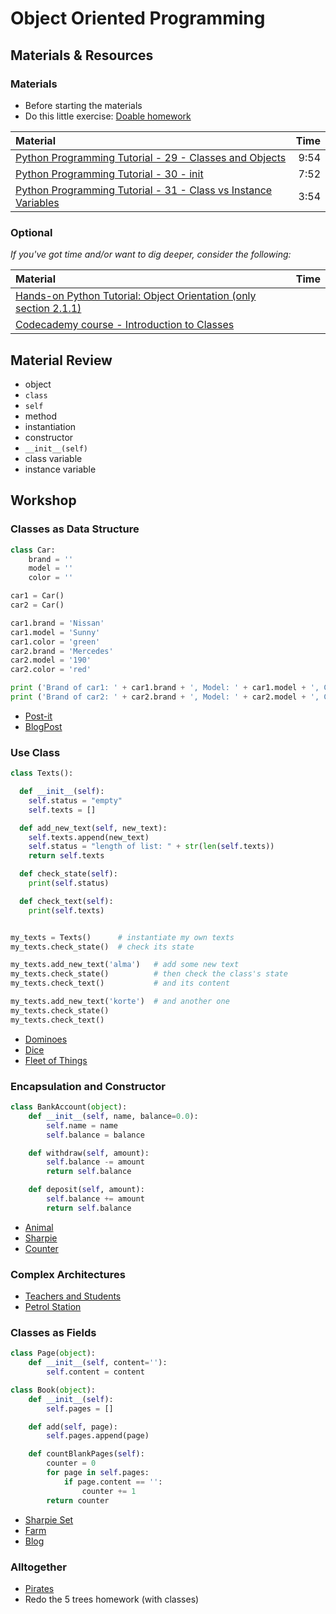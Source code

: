 # Object Oriented Programming

## Materials & Resources

### Materials
- Before starting the materials
- Do this little exercise: [Doable homework](homework.md)

| Material | Time |
|:---------|-----:|
| [Python Programming Tutorial - 29 - Classes and Objects](https://www.youtube.com/watch?v=POQIIKb1BZA) | 9:54 |
| [Python Programming Tutorial - 30 - init](https://www.youtube.com/watch?v=G8kS24CtfoI) | 7:52 |
| [Python Programming Tutorial - 31 - Class vs Instance Variables](https://www.youtube.com/watch?v=qSDiHI1kP98) | 3:54 |

### Optional
*If you've got time and/or want to dig deeper, consider the following:*

| Material | Time |
|:---------|-----:|
| [Hands-on Python Tutorial: Object Orientation (only section 2.1.1)](http://anh.cs.luc.edu/python/hands-on/3.1/handsonHtml/strings3.html#object-orientation) | |
| [Codecademy course - Introduction to Classes](https://www.codecademy.com/courses/python-intermediate-en-WL8e4/0/1) | |

## Material Review

 - object
 - `class`
 - `self`
 - method
 - instantiation
 - constructor
 - `__init__(self)`
 - class variable
 - instance variable

## Workshop

### Classes as Data Structure

```python
class Car:
    brand = ''
    model = ''
    color = ''

car1 = Car()
car2 = Car()

car1.brand = 'Nissan'
car1.model = 'Sunny'
car1.color = 'green'
car2.brand = 'Mercedes'
car2.model = '190'
car2.color = 'red'

print ('Brand of car1: ' + car1.brand + ', Model: ' + car1.model + ', Color: ' + car1.color)
print ('Brand of car2: ' + car2.brand + ', Model: ' + car2.model + ', Color: ' + car2.color)
```
- [Post-it](post-it)
- [BlogPost](blog-post)

### Use Class

```python
class Texts():

  def __init__(self):
    self.status = "empty"
    self.texts = []

  def add_new_text(self, new_text):
    self.texts.append(new_text)
    self.status = "length of list: " + str(len(self.texts))
    return self.texts

  def check_state(self):
    print(self.status)

  def check_text(self):
    print(self.texts)


my_texts = Texts()      # instantiate my own texts
my_texts.check_state()  # check its state

my_texts.add_new_text('alma')   # add some new text
my_texts.check_state()          # then check the class's state
my_texts.check_text()           # and its content

my_texts.add_new_text('korte')  # and another one
my_texts.check_state()
my_texts.check_text()
```

- [Dominoes](dominoes/python)
- [Dice](dice/python)
- [Fleet of Things](fleet-of-things/python)

### Encapsulation and Constructor

```python
class BankAccount(object):
    def __init__(self, name, balance=0.0):
        self.name = name
        self.balance = balance

    def withdraw(self, amount):
        self.balance -= amount
        return self.balance

    def deposit(self, amount):
        self.balance += amount
        return self.balance
```

- [Animal](animal)
- [Sharpie](sharpie)
- [Counter](counter/python)

### Complex Architectures

- [Teachers and Students](teachers-and-student)
- [Petrol Station](petrol-station)

### Classes as Fields

```python
class Page(object):
    def __init__(self, content=''):
        self.content = content

class Book(object):
    def __init__(self):
        self.pages = []

    def add(self, page):
        self.pages.append(page)

    def countBlankPages(self):
        counter = 0
        for page in self.pages:
            if page.content == '':
                counter += 1
        return counter
```

- [Sharpie Set](sharpie-set)
- [Farm](farm)
- [Blog](blog)

### Alltogether

- [Pirates](pirates/python.md)
- Redo the 5 trees homework (with classes)
